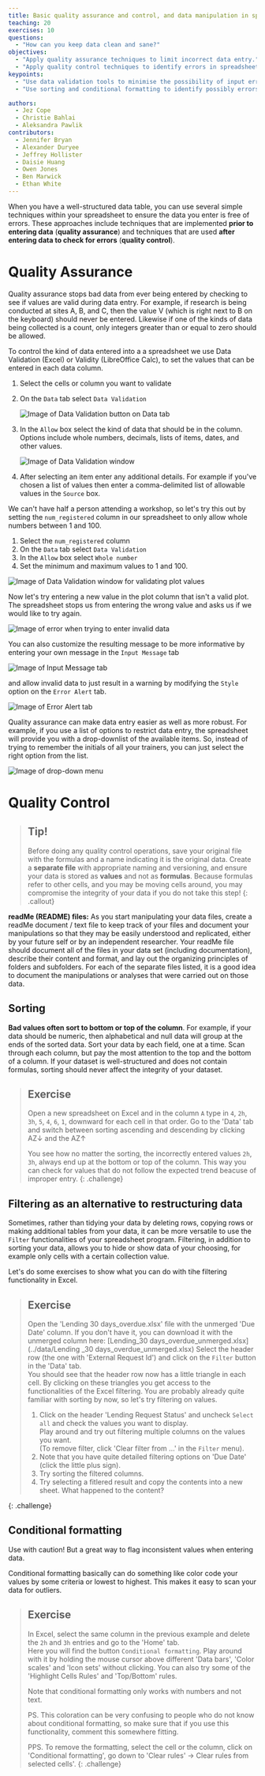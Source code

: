```yaml
---
title: Basic quality assurance and control, and data manipulation in spreadsheets
teaching: 20
exercises: 10
questions:
  - "How can you keep data clean and sane?"
objectives:
  - "Apply quality assurance techniques to limit incorrect data entry."
  - "Apply quality control techniques to identify errors in spreadsheets."
keypoints:
  - "Use data validation tools to minimise the possibility of input errors."
  - "Use sorting and conditional formatting to identify possibly errors."

authors:
  - Jez Cope
  - Christie Bahlai
  - Aleksandra Pawlik
contributors:
  - Jennifer Bryan
  - Alexander Duryee
  - Jeffrey Hollister
  - Daisie Huang
  - Owen Jones
  - Ben Marwick
  - Ethan White
---
```



When you have a well-structured data table, you can use several simple
techniques within your spreadsheet to ensure the data you enter is
free of errors. These approaches include techniques that are
implemented **prior to entering data** (**quality assurance**) and
techniques that are used **after entering data to check for errors**
(**quality control**).

# Quality Assurance

Quality assurance stops bad data from ever being entered by checking to see if
values are valid during data entry. For example, if research is being conducted
at sites A, B, and C, then the value V (which is right next to B on the
keyboard) should never be entered. Likewise if one of the kinds of data being
collected is a count, only integers greater than or equal to zero should be
allowed.

To control the kind of data entered into a a spreadsheet we use Data Validation
(Excel) or Validity (LibreOffice Calc), to set the values that can be entered
in each data column.

1. Select the cells or column you want to validate

2. On the `Data` tab select `Data Validation`

   ![Image of Data Validation button on Data tab](../fig/data_validation.png)

3. In the `Allow` box select the kind of data that should be in the
   column. Options include whole numbers, decimals, lists of items, dates, and
   other values.

   ![Image of Data Validation window](../fig/data_validation_window.png)

4. After selecting an item enter any additional details. For example if you've
   chosen a list of values then enter a comma-delimited list of allowable
   values in the `Source` box.

We can't have half a person attending a workshop, so let's try this
out by setting the `num_registered` column in our spreadsheet to only
allow whole numbers between 1 and 100.

1. Select the `num_registered` column
2. On the `Data` tab select `Data Validation`
3. In the `Allow` box select `Whole number`
4. Set the minimum and maximum values to 1 and 100.

![Image of Data Validation window for validating plot values](../fig/plot_validation.png)

Now let's try entering a new value in the plot column that isn't a valid
plot. The spreadsheet stops us from entering the wrong value and asks us if we
would like to try again.

![Image of error when trying to enter invalid data](../fig/invalid_value.png)

You can also customize the resulting message to be more informative by entering
your own message in the `Input Message` tab

![Image of Input Message tab](../fig/input_message.png)

and allow invalid data to just result in a warning by modifying the `Style`
option on the `Error Alert` tab.

![Image of Error Alert tab](../fig/error_alert.png)

Quality assurance can make data entry easier as well as more robust. For
example, if you use a list of options to restrict data entry, the spreadsheet
will provide you with a drop-downlist of the available items. So, instead of
trying to remember the initials of all your trainers, you can just select the
right option from the list.

![Image of drop-down menu](../fig/drop_down_list.png)

# Quality Control

> ## Tip!
>
> Before doing any quality control operations, save your original file with the formulas and a name indicating it is the original data. Create a **separate file** with appropriate naming and versioning, and ensure your data is stored as **values** and not as **formulas**.  Because formulas refer to other cells, and you may be moving cells around, you may compromise the integrity of your data if you do not take this step!
{: .callout}

**readMe (README) files:** As you start manipulating your data files, create a readMe document / text file to keep track of your files and document your manipulations so that they may be easily understood and replicated, either by your future self or by an independent researcher. Your readMe file should document all of the files in your data set (including documentation), describe their content and format, and lay out the organizing principles of folders and subfolders. For each of the separate files listed, it is a good idea to document the manipulations or analyses that were carried out on those data.

<!-- [Example: converting all data to values: use soybean aphid suction trap dataset for this section] -->

## Sorting

**Bad values often sort to bottom or top of the column**. For example, if your data should be numeric, then alphabetical and null data will group at the ends of the sorted data. Sort your data by each field, one at a time. Scan through each column, but pay the most attention to the top and the bottom of a column.
If your dataset is well-structured and does not contain formulas, sorting should never affect the integrity of your dataset.

> ## Exercise
>
> Open a new spreadsheet on Excel and in the column `A` type in `4`, `2h`, `3h`, `5`, `4`, `6`, `1`, downward for each cell in that order.
> Go to the 'Data' tab and switch between sorting ascending and descending by clicking AZ&darr; and the AZ&uarr;
>
> You see how no matter the sorting, the incorrectly entered values `2h`, `3h`, always end up at the bottom or top of the column.
> This way you can check for values that do not follow the expected trend beacuse of improper entry.
{: .challenge}


## Filtering as an alternative to restructuring data ##

Sometimes, rather than tidying your data by deleting rows, copying rows or making additional tables from your data, it can be more versatile to use the `Filter` functionalities of your spreadsheet program. Filtering, in addition to sorting your data, allows you to hide or show data of your choosing, for example only cells with a certain collection value.  

Let's do some exercises to show what you can do with tihe filtering functionality in Excel.

> ## Exercise
> Open the 'Lending 30 days_overdue.xlsx' file with the unmerged 'Due Date' column. If you don't have it, you can download it with the unmerged column here: [Lending_30 days_overdue_unmerged.xlsx](../data/Lending _30 days_overdue_unmerged.xlsx)
> Select the header row (the one with 'External Request Id') and click on the `Filter` button in the 'Data' tab.  
> You should see that the header row now has a little triangle in each cell. By clicking on these triangles you get access to the functionalities of the Excel filtering.
> You are probably already quite familiar with sorting by now, so let's try filtering on values.
>
> 1. Click on the header 'Lending Request Status' and uncheck `Select all` and check the values you want to display.  
>   Play around and try out filtering multiple columns on the values you want.  
>   (To remove filter, click 'Clear filter from ...' in the `Filter` menu).
> 2. Note that you have quite detailed filtering options on 'Due Date' (click the little plus sign).
> 3. Try sorting the filtered columns.
> 4. Try selecting a fitlered result and copy the contents into a new sheet. What happened to the content?
>
{: .challenge}


## Conditional formatting ##

Use with caution! But a great way to flag inconsistent values when entering data.

Conditional formatting basically can do something like color code your values by some
criteria or lowest to highest. This makes it easy to scan your data for outliers.

> ## Exercise
> In Excel, select the same column in the previous example and delete the `2h` and `3h` entries and  go to the 'Home' tab.  
> Here you will find the button `Conditional formatting`.
> Play around with it by holding the mouse cursor above different 'Data bars', 'Color scales' and 'Icon sets' without clicking.
> You can also try some of the 'Highlight Cells Rules' and 'Top/Bottom' rules.
>
> Note that conditional formatting only works with numbers and not text.
> 
> PS. This coloration can be very confusing to people who do not know about conditional formatting, so make sure that if you use this functionality, comment this somewhere fitting.
>
> PPS. To remove the formatting, select the cell or the column, click on 'Conditional formatting', go down to 'Clear rules' -> Clear rules from selected cells'.
{: .challenge}
